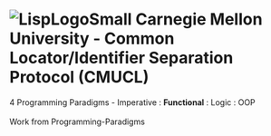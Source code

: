 # ![LispLogoSmall](https://github.com/Spades86/Undergraduate/blob/master/images/LispLogoSmall.png?raw=true) Carnegie Mellon University - Common Locator/Identifier Separation Protocol (CMUCL)

4 Programming Paradigms - Imperative : <b>Functional</b> : Logic : OOP \
\
Work from Programming-Paradigms
